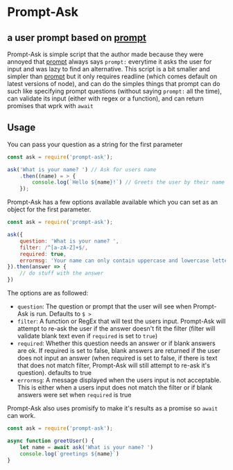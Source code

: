# Prompt-Ask
## a user prompt based on [prompt](https://www.npmjs.com/package/prompt)

Prompt-Ask is simple script that the author made because they were annoyed that [prompt](https://www.npmjs.com/package/prompt) always says `prompt:` everytime it asks the user for input and was lazy to find an alternative. This script is a bit smaller and simpler than [prompt](https://www.npmjs.com/package/prompt) but it only requires readline (which comes default on latest versions of node), and can do the simples things that prompt can do such like specifying prompt questions (without saying `prompt:` all the time), can validate its input (either with regex or a function), and can return promises that wprk with `await`

## Usage
You can pass your question as a string for the first parameter
```javascript
const ask = require('prompt-ask');

ask('What is your name? ') // Ask for users name
    .then((name) = > {
        console.log(`Hello ${name}!`) // Greets the user by their name
    });
```
Prompt-Ask has a few options available available which you can set as an object for the first parameter.
```javascript
const ask = require('prompt-ask');

ask({
    question: 'What is your name? ',
    filter: /^[a-zA-Z]+$/,
    required: true,
    errormsg: 'Your name can only contain uppercase and lowercase letters'
}).then(answer => {
    // do stuff with the answer
})
```
The options are as followed:
* `question`: The question or prompt that the user will see when Prompt-Ask is run. Defaults to `$ > `
* `filter`: A function or RegEx that will test the users input. Prompt-Ask will attempt to re-ask the user if the answer doesn't fit the filter (filter will validate blank text even if `required` is set to `true`)
* `required`: Whether this question needs an answer or if blank answers are ok. If required is set to false, blank answers are returned if the user does not input an answer (when required is set to false, if there is text that does not match filter, Prompt-Ask will still attempt to re-ask it's question). defaults to true
* `errormsg`: A message displayed when the users input is not acceptable. This is either when a users input does not match the filter or if blank answers were set when `required` is true

Prompt-Ask also uses promisify to make it's results as a promise so `await` can work.
```javascript
const ask = require('prompt-ask');

async function greetUser() {
    let name = await ask('What is your name? ')
    console.log(`greetings ${name}`)
}
```